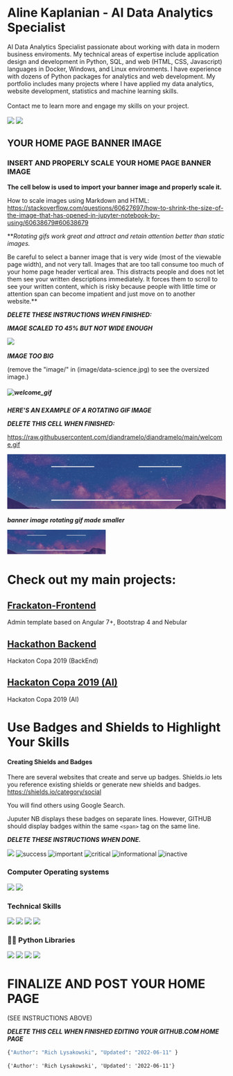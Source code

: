 # Aline Kaplanian - AI Data Analytics Specialist 

<p>
    AI Data Analytics Specialist passionate about working with data in modern business enviroments.  My technical areas of expertise include application design and development  in Python, SQL, and web (HTML, CSS, Javascript) languages in Docker, Windows, and Linux environments.  I have experience with dozens of Python packages for analytics and web development.  My portfolio includes many projects where I have applied my data analytics, website development, statistics and machine learning skills. <br><br> Contact me to learn more and engage my skills on your project.<br><br>
    <a href="https://www.linkedin.com/in/diandra-melo-99315711b/" rel="nofollow">
        <img src="https://camo.githubusercontent.com/a80d00f23720d0bc9f55481cfcd77ab79e141606829cf16ec43f8cacc7741e46/68747470733a2f2f696d672e736869656c64732e696f2f62616467652f4c696e6b6564496e2d3030373742353f7374796c653d666f722d7468652d6261646765266c6f676f3d6c696e6b6564696e266c6f676f436f6c6f723d7768697465" data-canonical-src="https://img.shields.io/badge/LinkedIn-0077B5?style=for-the-badge&amp;logo=linkedin&amp;logoColor=white" style="max-width: 100%;"></a>
    <a href="mailto:parkerwellins@gmail.com?subject=[GitHub]%20Hello%20Abraham" >
        <img src="https://camo.githubusercontent.com/571384769c09e0c66b45e39b5be70f68f552db3e2b2311bc2064f0d4a9f5983b/68747470733a2f2f696d672e736869656c64732e696f2f62616467652f476d61696c2d4431343833363f7374796c653d666f722d7468652d6261646765266c6f676f3d676d61696c266c6f676f436f6c6f723d7768697465" data-canonical-src="https://img.shields.io/badge/Gmail-D14836?style=for-the-badge&amp;logo=gmail&amp;logoColor=white" style="max-width: 100%;"></a>
</p>

## YOUR HOME PAGE BANNER IMAGE

### INSERT AND PROPERLY SCALE YOUR HOME PAGE BANNER IMAGE

**The cell below is used to import your banner image and properly scale it.**   

How to scale images using Markdown and HTML: 
https://stackoverflow.com/questions/60627697/how-to-shrink-the-size-of-the-image-that-has-opened-in-jupyter-notebook-by-using/60638679#60638679

***Rotating gifs work great and attract and retain attention better than static images.*  

Be careful to select a banner image that is very wide (most of the viewable page width), and not very tall.  Images that are too tall consume too much of your home page header vertical area.  This distracts people and does not let them see your written descriptions immediately.  It forces them to scroll to see your written content, which is risky because people with little time or attention span can become impatient and just move on to another website.**

***DELETE THESE INSTRUCTIONS WHEN FINISHED:***

***IMAGE SCALED TO 45% BUT NOT WIDE ENOUGH***

<img src="data-science.jpg" width="45%"/>

***IMAGE TOO BIG*** 

(remove the "image/" in (image/data-science.jpg) to see the oversized image.)
##### ![welcome_gif](image/data-science.jpg)

***HERE'S AN EXAMPLE OF A ROTATING GIF IMAGE***

***DELETE THIS CELL WHEN FINISHED:***

https://raw.githubusercontent.com/diandramelo/diandramelo/main/welcome.gif

![Welcome!](https://raw.githubusercontent.com/diandramelo/diandramelo/main/welcome.gif)

***banner image rotating gif made smaller***

<img src="https://raw.githubusercontent.com/diandramelo/diandramelo/main/welcome.gif" width="45%"/>

# **Check out my main projects:**

## [Frackaton-Frontend](https://github.com/OctoCode/hackaton-frontend)

Admin template based on Angular 7+, Bootstrap 4 and Nebular

## [Hackathon Backend](https://github.com/OctoCode/hackaton-backend)

Hackaton Copa 2019 (BackEnd) 

## [Hackaton Copa 2019 (AI)](https://github.com/OctoCode/hackaton-ai)

Hackaton Copa 2019 (AI) 

<!--**alg2code/alg2code** is a ✨ _special_ ✨ repository because its `README.md` (this file) appears on your GitHub profile.

Here are some ideas to get you started:

- 🔭 I’m currently working on ...
- 🌱 I’m currently learning ...
- 👯 I’m looking to collaborate on ...
- 🤔 I’m looking for help with ...
- 💬 Ask me about ...
- 📫 How to reach me: ...
- 😄 Pronouns: ...
- ⚡ Fun fact: ...
-->

# Use Badges and Shields to Highlight Your Skills

#### Creating Shields and Badges

There are several websites that create and serve up badges.  Shields.io lets you reference existing shields or generate new shields and badges.  https://shields.io/category/social  

You will find others using Google Search.

Juputer NB displays these badges on separate lines.  However, GITHUB should display badges within the same `<span>` tag on the same line.  

***DELETE THESE INSTRUCTIONS WHEN DONE.***

<img src="https://img.shields.io/badge/Postgres-DBMS-red">

<span>
<span display="inline" height="20px" class="common__BadgeWrapper-sc-11baoah-3 iwwuaY"><img alt="success" src="https://img.shields.io/badge/-success-success"></span>
<span display="inline" height="20px" class="common__BadgeWrapper-sc-11baoah-3 iwwuaY"><img alt="important" src="https://img.shields.io/badge/-important-important"></span>
<span display="inline" height="20px" class="common__BadgeWrapper-sc-11baoah-3 iwwuaY"><img alt="critical" src="https://img.shields.io/badge/-critical-critical"></span>
<span display="inline" height="20px" class="common__BadgeWrapper-sc-11baoah-3 iwwuaY"><img alt="informational" src="https://img.shields.io/badge/-informational-informational"></span>
<span display="inline" height="20px" class="common__BadgeWrapper-sc-11baoah-3 iwwuaY"><img alt="inactive" src="https://img.shields.io/badge/-inactive-inactive"></span>
</span>

### Computer Operating systems
<p>
    <img src="https://img.shields.io/badge/Ubuntu-E95420?style=for-the-badge&logo=ubuntu&logoColor=white"> 
    <img src="https://img.shields.io/badge/Windows-0078D6?style=for-the-badge&logo=windows&logoColor=white">
</p>

### Technical Skills
<p>
<img src="https://img.shields.io/badge/Python-3776AB?style=for-the-badge&logo=python&logoColor=white">
<img src="https://img.shields.io/badge/Heroku-430098?style=for-the-badge&logo=heroku&logoColor=white">
<img src="https://img.shields.io/badge/Postgres-430098?style=for-the-badge&logo=heroku&logoColor=white">
<img src="https://img.shields.io/badge/Microsoft_Office-D83B01?style=for-the-badge&logo=microsoft-office&logoColor=white">
</p>

### 👨‍💻 Python Libraries
<p>
    <img src="https://img.shields.io/badge/pandas%20-%23150458.svg?&style=for-the-badge&logo=pandas&logoColor=white">
    <img src="https://img.shields.io/badge/NumPy-013243?style=for-the-badge&logo=numpy&logoColor=white">
    <img src="https://img.shields.io/badge/seaborn-3776AB?style=for-the-badge&logo=seaborn&logoColor=white">
    <img src="https://img.shields.io/badge/scikit_learn-7931E?style=for-the-badge&logo=scikit-learn&logoColor=white">
</p>

# FINALIZE AND POST YOUR HOME PAGE 

(SEE INSTRUCTIONS ABOVE)

***DELETE THIS CELL WHEN FINISHED EDITING YOUR GITHUB.COM HOME PAGE***


```python
{"Author": "Rich Lysakowski", "Updated": "2022-06-11" }
```




    {'Author': 'Rich Lysakowski', 'Updated': '2022-06-11'}




```python

```
